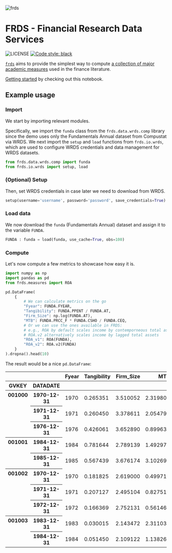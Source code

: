 ![frds](https://github.com/mgao6767/frds/raw/master/images/frds_logo.png)

# FRDS - Financial Research Data Services
![LICENSE](https://img.shields.io/github/license/mgao6767/frds?color=blue) [![Code style: black](https://img.shields.io/badge/code%20style-black-000000.svg)](https://github.com/psf/black)

[`frds`](https://github.com/mgao6767/frds/) aims to provide the simplest way to compute [a collection of major academic measures](#supported-measures) used in the finance literature.

[Getting started](https://frds.io/getting-started/) by checking out this notebook.

## Example usage

### Import
We start by importing relevant modules.

Specifically, we import the `funda` class from the `frds.data.wrds.comp` library since the demo uses only the Fundamentals Annual dataset from Compustat via WRDS. We next import the `setup` and `load` functions from `frds.io.wrds`, which are used to configure WRDS credentials and data management for WRDS datasets.

```Python
from frds.data.wrds.comp import funda
from frds.io.wrds import setup, load
```

### (Optional) Setup

Then, set WRDS credentials in case later we need to download from WRDS.

```Python
setup(username='username', password='password', save_credentials=True)
```

### Load data
We now download the `funda` (Fundamentals Annual) dataset and assign it to the variable `FUNDA`.

```Python
FUNDA : funda = load(funda, use_cache=True, obs=100)
```

### Compute

Let's now compute a few metrics to showcase how easy it is.

```Python
import numpy as np
import pandas as pd
from frds.measures import ROA

pd.DataFrame(
    {
        # We can calculate metrics on the go
        "Fyear": FUNDA.FYEAR,
        "Tangibility": FUNDA.PPENT / FUNDA.AT,
        "Firm_Size": np.log(FUNDA.AT),
        "MTB": FUNDA.PRCC_F * FUNDA.CSHO / FUNDA.CEQ,
        # Or we can use the ones available in FRDS:
        # e.g., ROA by default scales income by contemporneous total assets
        # ROA.v2 alternatively scales income by lagged total assets
        "ROA_v1": ROA(FUNDA),
        "ROA_v2": ROA.v2(FUNDA)
    }
).dropna().head(10)
```

The result would be a nice `pd.DataFrame`:

<table border="0" class="dataframe">
  <thead>
    <tr style="text-align: right;">
      <th></th>
      <th></th>
      <th>Fyear</th>
      <th>Tangibility</th>
      <th>Firm_Size</th>
      <th>MTB</th>
      <th>ROA_v1</th>
      <th>ROA_v2</th>
    </tr>
    <tr>
      <th>GVKEY</th>
      <th>DATADATE</th>
      <th></th>
      <th></th>
      <th></th>
      <th></th>
      <th></th>
      <th></th>
    </tr>
  </thead>
  <tbody>
    <tr>
      <th rowspan="3" valign="top">001000</th>
      <th>1970-12-31</th>
      <td>1970</td>
      <td>0.265351</td>
      <td>3.510052</td>
      <td>2.319803</td>
      <td>0.056143</td>
      <td>0.065408</td>
    </tr>
    <tr>
      <th>1971-12-31</th>
      <td>1971</td>
      <td>0.260450</td>
      <td>3.378611</td>
      <td>2.054797</td>
      <td>0.004705</td>
      <td>0.004126</td>
    </tr>
    <tr>
      <th>1976-12-31</th>
      <td>1976</td>
      <td>0.426061</td>
      <td>3.652890</td>
      <td>0.899635</td>
      <td>0.088996</td>
      <td>0.947310</td>
    </tr>
    <tr>
      <th rowspan="2" valign="top">001001</th>
      <th>1984-12-31</th>
      <td>1984</td>
      <td>0.781644</td>
      <td>2.789139</td>
      <td>1.492970</td>
      <td>0.069958</td>
      <td>0.080441</td>
    </tr>
    <tr>
      <th>1985-12-31</th>
      <td>1985</td>
      <td>0.567439</td>
      <td>3.676174</td>
      <td>3.102697</td>
      <td>0.065223</td>
      <td>0.158357</td>
    </tr>
    <tr>
      <th rowspan="3" valign="top">001002</th>
      <th>1970-12-31</th>
      <td>1970</td>
      <td>0.181825</td>
      <td>2.619000</td>
      <td>0.499715</td>
      <td>0.035490</td>
      <td>0.032331</td>
    </tr>
    <tr>
      <th>1971-12-31</th>
      <td>1971</td>
      <td>0.207127</td>
      <td>2.495104</td>
      <td>0.827517</td>
      <td>0.065660</td>
      <td>0.058009</td>
    </tr>
    <tr>
      <th>1972-12-31</th>
      <td>1972</td>
      <td>0.166369</td>
      <td>2.752131</td>
      <td>0.561460</td>
      <td>0.057285</td>
      <td>0.074074</td>
    </tr>
    <tr>
      <th rowspan="2" valign="top">001003</th>
      <th>1983-12-31</th>
      <td>1983</td>
      <td>0.030015</td>
      <td>2.143472</td>
      <td>2.311034</td>
      <td>0.123109</td>
      <td>0.186435</td>
    </tr>
    <tr>
      <th>1984-12-31</th>
      <td>1984</td>
      <td>0.051450</td>
      <td>2.109122</td>
      <td>1.138268</td>
      <td>0.046960</td>
      <td>0.138214</td>
    </tr>
  </tbody>
</table>
